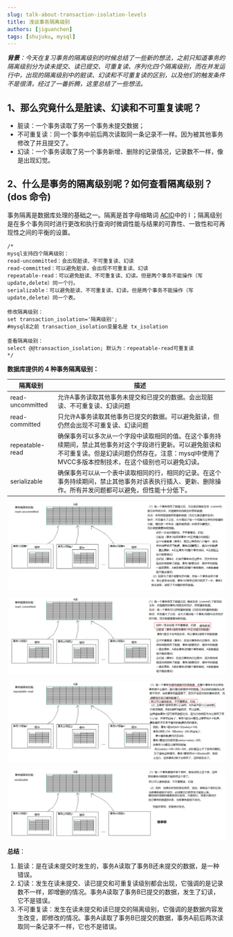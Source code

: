 ```yaml
---
slug: talk-about-transaction-isolation-levels
title: 浅谈事务隔离级别
authors: [jiguanchen]
tags: [shujuku, mysql]
---
```


***背景**：今天在复习事务的隔离级别的时候总结了一些新的想法，之前只知道事务的隔离级别分为读未提交、读已提交、可重复读、序列化四个隔离级别，而在并发运行中，出现的隔离级别中的脏读、幻读和不可重复读的区别，以及他们的触发条件不是很清，经过了一番折腾，这里总结了一些想法。*<!--more-->

[mysql8.0官方文档]:https://dev.mysql.com/doc/refman/8.0/en/innodb-transaction-isolation-levels.html

## 1、那么究竟什么是脏读、幻读和不可重复读呢？

- 脏读：一个事务读取了另一个事务未提交数据；
- 不可重复读：同一个事务中前后两次读取同一条记录不一样。因为被其他事务修改了并且提交了。
- 幻读：一个事务读取了另一个事务新增、删除的记录情况，记录数不一样，像是出现幻觉。

##  2、什么是事务的隔离级别呢？如何查看隔离级别？(dos 命令)

事务隔离是数据库处理的基础之一。隔离是首字母缩略词 [ACID](https://dev.mysql.com/doc/refman/8.0/en/glossary.html#glos_acid)中的 I ；隔离级别是在多个事务同时进行更改和执行查询时微调性能与结果的可靠性、一致性和可再现性之间的平衡的设置。

```mysql
/*
mysql支持四个隔离级别：
read-uncommitted：会出现脏读、不可重复读、幻读
read-committed：可以避免脏读，会出现不可重复读、幻读
repeatable-read：可以避免脏读、不可重复读、幻读。但是两个事务不能操作（写update,delete）同一个行。
serializable：可以避免脏读、不可重复读、幻读。但是两个事务不能操作（写update,delete）同一个表。

修改隔离级别：
set transaction_isolation='隔离级别';  
#mysql8之前 transaction_isolation变量名是 tx_isolation

查看隔离级别：
select @@transaction_isolation; 默认为：repeatable-read可重复读
*/
```

**数据库提供的 4 种事务隔离级别：**

| 隔离级别         | 描述                                                         |
| ---------------- | ------------------------------------------------------------ |
| read-uncommitted | 允许A事务读取其他事务未提交和已提交的数据。会出现脏读、不可重复读、幻读问题 |
| read-committed   | 只允许A事务读取其他事务已提交的数据。可以避免脏读，但仍然会出现不可重复读、幻读问题 |
| repeatable-read  | 确保事务可以多次从一个字段中读取相同的值。在这个事务持续期间，禁止其他事务对这个字段进行更新。可以避免脏读和不可重复读。但是幻读问题仍然存在。注意：mysql中使用了MVCC多版本控制技术，在这个级别也可以避免幻读。 |
| serializable     | 确保事务可以从一个表中读取相同的行，相同的记录。在这个事务持续期间，禁止其他事务对该表执行插入、更新、删除操作。所有并发问题都可以避免，但性能十分低下。 |

![image-20211202002655521](img/image-20211202002655521.png)

![image-20211202002704464](img/image-20211202002704464.png)

![image-20211202002714841](img/image-20211202002714841.png)

![image-20211202002723256](img/image-20211202002723256.png)

**总结**：

1.  脏读：是在读未提交时发生的，事务A读取了事务B还未提交的数据，是一种错误。
2.  幻读：发生在读未提交、读已提交和可重复读级别都会出现，它强调的是记录数不一样，即增删的情况。事务A读取了事务B已提交的数据，发生了幻读，它不是错误。
3.  不可重复读：发生在读未提交和读已提交的隔离级别，它强调的是数据内容发生改变，即修改的情况。事务A读取了事务B已提交的数据，事务A前后两次读取同一条记录不一样，它也不是错误。

